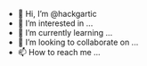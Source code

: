 - 👋 Hi, I’m @hackgartic
- 👀 I’m interested in ...
- 🌱 I’m currently learning ...
- 💞️ I’m looking to collaborate on ...
- 📫 How to reach me ...

<!---
hackgartic/hackgartic is a ✨ special ✨ repository because its `README.md` (this file) appears on your GitHub profile.
You can click the Preview link to take a look at your changes.
--->
